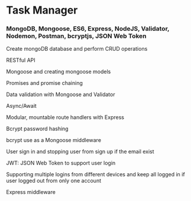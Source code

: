<h1>Task Manager</h1>

<h3>MongoDB, Mongoose, ES6, Express, NodeJS, Validator, Nodemon, Postman, bcryptjs, JSON Web Token</h3>

<p>Create mongoDB database and perform CRUD operations</p>
<p>RESTful API</p>
<p>Mongoose and creating mongoose models</p>
<p>Promises and promise chaining</p>
<p>Data validation with Mongoose and Validator</p>
<p>Async/Await</p>
<p>Modular, mountable route handlers with Express</p>
<p>Bcrypt password hashing</p>
<p>bcrypt use as a Mongoose middleware</p>
<p>User sign in and stopping user from sign up if the email exist</p>
<p>JWT: JSON Web Token to support user login</p>
<p>Supporting multiple logins from different devices and keep all logged in if user logged out from only one account</p>
<p>Express middleware</p>
